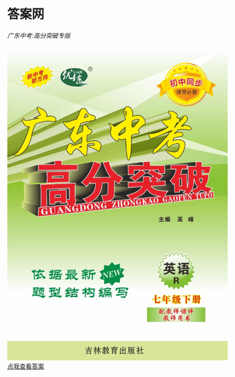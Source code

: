 # 答案网
###### 广东中考:高分突破专版
![](https://raw.githubusercontent.com/redball1017/answer/main/images/gftp7.jpg "广东中考高分突破7年级下册")
[点我查看答案]("redball1017.github.io/answer/docs/20201春广东中考高分突破七下人教英语参考答案.html")
